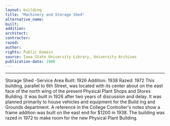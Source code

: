 ```yaml
---
layout: building
title: "Machinery and Storage Shed"
alternative_name: 
built: 
addition:
architect: 
contractor: 
razed: 
author:
rights: Public Domain
source: Iowa State University Library, University Archives
publication-date: 1980 
---
```

---

Storage Shed -Service Area 
Built: 1926 Addition: 1938 Razed: 1972 
This building, parallel to 6th Street, was located with its center about on the east face of the north wing of the present Physical Plant Shops and Stores Building. 
It was built in 1926 after two years of discussion and delay. It was planned primarily to house vehicles and equipment for the Build ing and Grounds department. 
A reference in the College Controller's notes show a frame addition was built on the east end for $1200 in 1938. 
The building was razed in 1972 to make room for the new Physical Plant Building.